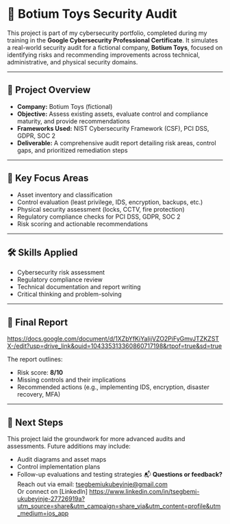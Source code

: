 # 🧩 Botium Toys Security Audit

This project is part of my cybersecurity portfolio, completed during my training in the **Google Cybersecurity Professional Certificate**. It simulates a real-world security audit for a fictional company, **Botium Toys**, focused on identifying risks and recommending improvements across technical, administrative, and physical security domains.

---

## 📌 Project Overview

- **Company:** Botium Toys (fictional)
- **Objective:** Assess existing assets, evaluate control and compliance maturity, and provide recommendations
- **Frameworks Used:** NIST Cybersecurity Framework (CSF), PCI DSS, GDPR, SOC 2
- **Deliverable:** A comprehensive audit report detailing risk areas, control gaps, and prioritized remediation steps

---

## 🧠 Key Focus Areas

- Asset inventory and classification
- Control evaluation (least privilege, IDS, encryption, backups, etc.)
- Physical security assessment (locks, CCTV, fire protection)
- Regulatory compliance checks for PCI DSS, GDPR, SOC 2
- Risk scoring and actionable recommendations

---

## 🛠️ Skills Applied

- Cybersecurity risk assessment
- Regulatory compliance review
- Technical documentation and report writing
- Critical thinking and problem-solving

---

## 📄 Final Report 
https://docs.google.com/document/d/1XZbYfKiYaIijVZO2PiFyGmvJTZKZSTX-/edit?usp=drive_link&ouid=104335313360860717198&rtpof=true&sd=true


The report outlines:
- Risk score: **8/10**
- Missing controls and their implications
- Recommended actions (e.g., implementing IDS, encryption, disaster recovery, MFA)

---

## 🧭 Next Steps

This project laid the groundwork for more advanced audits and assessments. Future additions may include:
- Audit diagrams and asset maps
- Control implementation plans
- Follow-up evaluations and testing strategies
📬 **Questions or feedback?**  
Reach out via email: [tsegbemiukubeyinje@gmail.com](mailto:tsegbemiukubeyinje@gmail.com)  
Or connect on [LinkedIn] https://www.linkedin.com/in/tsegbemi-ukubeyinje-27726919a?utm_source=share&utm_campaign=share_via&utm_content=profile&utm_medium=ios_app
